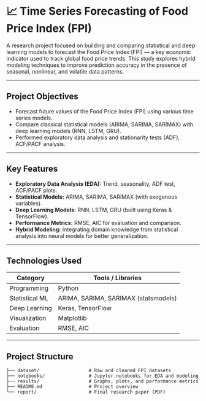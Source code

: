 # 📈 Time Series Forecasting of Food Price Index (FPI)

A research project focused on building and comparing statistical and deep learning models to forecast the Food Price Index (FPI) — a key economic indicator used to track global food price trends. This study explores hybrid modeling techniques to improve prediction accuracy in the presence of seasonal, nonlinear, and volatile data patterns.

---

## Project Objectives

- Forecast future values of the Food Price Index (FPI) using various time series models.
- Compare classical statistical models (ARIMA, SARIMA, SARIMAX) with deep learning models (RNN, LSTM, GRU).
- Performed exploratory data analysis and stationarity tests (ADF), ACF/PACF analysis.

---

## Key Features

- **Exploratory Data Analysis (EDA):** Trend, seasonality, ADF test, ACF/PACF plots.
- **Statistical Models:** ARIMA, SARIMA, SARIMAX (with exogenous variables).
- **Deep Learning Models:** RNN, LSTM, GRU (built using Keras & TensorFlow).
- **Performance Metrics:** RMSE, AIC for evaluation and comparison.
- **Hybrid Modeling:** Integrating domain knowledge from statistical analysis into neural models for better generalization.

---

## Technologies Used

| Category       | Tools / Libraries                      |
|----------------|----------------------------------------|
| Programming    | Python                                 |
| Statistical ML | ARIMA, SARIMA, SARIMAX (statsmodels)   |
| Deep Learning  | Keras, TensorFlow                      |
| Visualization  | Matplotlib                             |
| Evaluation     | RMSE, AIC                              |

---

## Project Structure

```plaintext
├── dataset/                  # Raw and cleaned FPI datasets
├── notebooks/                # Jupyter notebooks for EDA and modeling
├── results/                  # Graphs, plots, and performance metrics
├── README.md                 # Project overview
└── report/                   # Final research paper (PDF)
